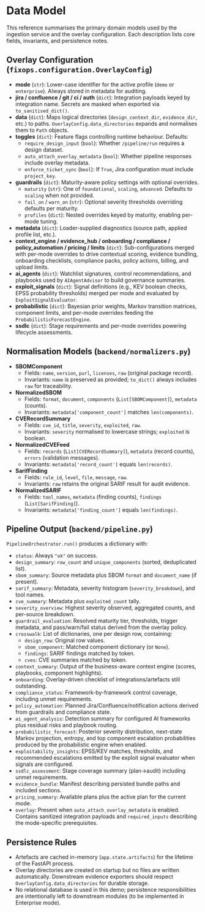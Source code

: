 # Data Model

This reference summarises the primary domain models used by the ingestion service and the overlay
configuration. Each description lists core fields, invariants, and persistence notes.

## Overlay Configuration (`fixops.configuration.OverlayConfig`)

- **mode** (`str`): Lower-case identifier for the active profile (`demo` or `enterprise`). Always
  stored in metadata for auditing.
- **jira / confluence / git / ci / auth** (`dict`): Integration payloads keyed by integration name.
  Secrets are masked when exported via `to_sanitised_dict()`.
- **data** (`dict`): Maps logical directories (`design_context_dir`, `evidence_dir`, etc.) to paths.
  `OverlayConfig.data_directories` expands and normalises them to `Path` objects.
- **toggles** (`dict`): Feature flags controlling runtime behaviour. Defaults:
  - `require_design_input` (`bool`): Whether `/pipeline/run` requires a design dataset.
  - `auto_attach_overlay_metadata` (`bool`): Whether pipeline responses include overlay metadata.
  - `enforce_ticket_sync` (`bool`): If `True`, Jira configuration must include `project_key`.
- **guardrails** (`dict`): Maturity-aware policy settings with optional overrides.
  - `maturity` (`str`): One of `foundational`, `scaling`, `advanced`. Defaults to `scaling` when not provided.
  - `fail_on` / `warn_on` (`str`): Optional severity thresholds overriding defaults per maturity.
  - `profiles` (`dict`): Nested overrides keyed by maturity, enabling per-mode tuning.
- **metadata** (`dict`): Loader-supplied diagnostics (source path, applied profile list, etc.).
- **context_engine / evidence_hub / onboarding / compliance / policy_automation / pricing / limits**
  (`dict`): Sub-configurations merged with per-mode overrides to drive contextual scoring, evidence
  bundling, onboarding checklists, compliance packs, policy actions, billing, and upload limits.
- **ai_agents** (`dict`): Watchlist signatures, control recommendations, and playbooks used by
  `AIAgentAdvisor` to build governance summaries.
- **exploit_signals** (`dict`): Signal definitions (e.g., KEV boolean checks, EPSS probability
  thresholds) merged per mode and evaluated by `ExploitSignalEvaluator`.
- **probabilistic** (`dict`): Bayesian prior weights, Markov transition matrices, component limits,
  and per-mode overrides feeding the `ProbabilisticForecastEngine`.
- **ssdlc** (`dict`): Stage requirements and per-mode overrides powering lifecycle assessments.

## Normalisation Models (`backend/normalizers.py`)

- **SBOMComponent**
  - Fields: `name`, `version`, `purl`, `licenses`, `raw` (original package record).
  - Invariants: `name` is preserved as provided; `to_dict()` always includes `raw` for traceability.
- **NormalizedSBOM**
  - Fields: `format`, `document`, `components` (`List[SBOMComponent]`), `metadata` (counts).
  - Invariants: `metadata['component_count']` matches `len(components)`.
- **CVERecordSummary**
  - Fields: `cve_id`, `title`, `severity`, `exploited`, `raw`.
  - Invariants: `severity` normalised to lowercase strings; `exploited` is boolean.
- **NormalizedCVEFeed**
  - Fields: `records` (`List[CVERecordSummary]`), `metadata` (record counts), `errors` (validation
    messages).
  - Invariants: `metadata['record_count']` equals `len(records)`.
- **SarifFinding**
  - Fields: `rule_id`, `level`, `file`, `message`, `raw`.
  - Invariants: `raw` retains the original SARIF result for audit evidence.
- **NormalizedSARIF**
  - Fields: `tool_names`, `metadata` (finding counts), `findings` (`List[SarifFinding]`).
  - Invariants: `metadata['finding_count']` equals `len(findings)`.

## Pipeline Output (`backend/pipeline.py`)

`PipelineOrchestrator.run()` produces a dictionary with:

- `status`: Always `"ok"` on success.
- `design_summary`: `row_count` and `unique_components` (sorted, deduplicated list).
- `sbom_summary`: Source metadata plus SBOM `format` and `document_name` (if present).
- `sarif_summary`: Metadata, severity histogram (`severity_breakdown`), and tool names.
- `cve_summary`: Metadata plus `exploited_count` tally.
- `severity_overview`: Highest severity observed, aggregated counts, and per-source breakdown.
- `guardrail_evaluation`: Resolved maturity tier, thresholds, trigger metadata, and pass/warn/fail status
  derived from the overlay policy.
- `crosswalk`: List of dictionaries, one per design row, containing:
  - `design_row`: Original row values.
  - `sbom_component`: Matched component dictionary (or `None`).
  - `findings`: SARIF findings matched by token.
  - `cves`: CVE summaries matched by token.
- `context_summary`: Output of the business-aware context engine (scores, playbooks, component
  highlights).
- `onboarding`: Overlay-driven checklist of integrations/artefacts still outstanding.
- `compliance_status`: Framework-by-framework control coverage, including unmet requirements.
- `policy_automation`: Planned Jira/Confluence/notification actions derived from guardrails and
  compliance state.
- `ai_agent_analysis`: Detection summary for configured AI frameworks plus residual risks and
  playbook routing.
- `probabilistic_forecast`: Posterior severity distribution, next-state Markov projection, entropy,
  and top component escalation probabilities produced by the probabilistic engine when enabled.
- `exploitability_insights`: EPSS/KEV matches, thresholds, and recommended escalations emitted by the
  exploit signal evaluator when signals are configured.
- `ssdlc_assessment`: Stage coverage summary (plan→audit) including unmet requirements.
- `evidence_bundle`: Manifest describing persisted bundle paths and included sections.
- `pricing_summary`: Available plans plus the active plan for the current mode.
- `overlay`: Present when `auto_attach_overlay_metadata` is enabled. Contains sanitized integration
  payloads and `required_inputs` describing the mode-specific prerequisites.

## Persistence Rules

- Artefacts are cached in-memory (`app.state.artifacts`) for the lifetime of the FastAPI process.
- Overlay directories are created on startup but no files are written automatically. Downstream
  evidence exporters should respect `OverlayConfig.data_directories` for durable storage.
- No relational database is used in this demo; persistence responsibilities are intentionally left to
  downstream modules (to be implemented in Enterprise mode).
